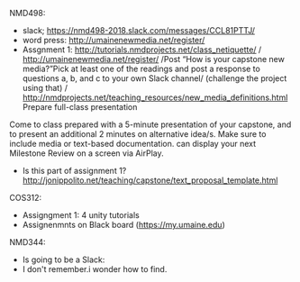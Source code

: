 NMD498:
- slack; https://nmd498-2018.slack.com/messages/CCL81PTTJ/
- word press: http://umainenewmedia.net/register/
- Assgnment 1: http://tutorials.nmdprojects.net/class_netiquette/ / http://umainenewmedia.net/register/ /Post “How is your capstone new media?”Pick at least one of the readings and post a response to questions a, b, and c to your own Slack channel/ (challenge the project using that) / http://nmdprojects.net/teaching_resources/new_media_definitions.html
Prepare full-class presentation

Come to class prepared with a 5-minute presentation of your capstone, and to present an additional 2 minutes on alternative idea/s. Make sure to include media or text-based documentation.
 can display your next Milestone Review on a screen via AirPlay.
- Is this part of assignment 1? http://jonippolito.net/teaching/capstone/text_proposal_template.html


COS312: 
- Assigngment 1: 4 unity tutorials
- Assignenmnts on Black board (https://my.umaine.edu)

NMD344:
- Is going to be a Slack: 
- I don't remember.i wonder how to find.

